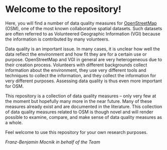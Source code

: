 # Welcome to the repository!

Here, you will find a number of data quality measures for [OpenStreetMap](http://www.openstreetmap.org) (OSM), one of the most known collaborative spatial datasets.  Such datasets are often referred to as Volunteered Geographic Information (VGI) because the information is contributed by many volunteers.

Data quality is an important issue.  In many cases, it is unclear how well the data reflect the environment and how fit they are for a certain use or purpose.  OpenStreetMap and VGI in general are very heterogeneous due to their creation process.  Volunteers with different backgrounds collect information about the environment, they use very different tools and techniques to collect the information, and they collect the information for very different purposes.  Assessing data quality is thus even more important for OSM.

This repository is a collection of data quality measures – only very few at the moment but hopefully many more in the near future.  Many of these measures already exist and are documented in the literature.  This collection of data quality measures related to OSM is though novel and will render possible to examine, compare, and make sense of data quality measures as a whole.

Feel welcome to use this repository for your own research purposes.

*Franz-Benjamin Mocnik in behalf of the Team*

